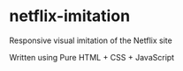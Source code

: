 # netflix-imitation
Responsive visual imitation of the Netflix site

Written using Pure HTML + CSS + JavaScript
